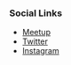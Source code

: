 ### Social Links
* [Meetup](#)
* [Twitter](https://www.twitter.com/ahmowasp)
* [Instagram](https://www.instagram.com/owaspahm)


